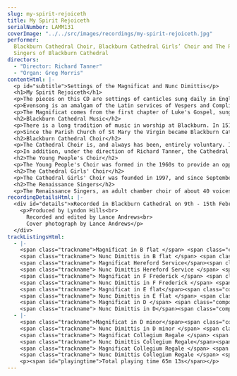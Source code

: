 ```yaml
---
slug: my-spirit-rejoiceth
title: My Spirit Rejoiceth
serialNumber: LAMM131
coverImage: "../../src/images/recordings/my-spirit-rejoiceth.jpg"
performer:
  Blackburn Cathedral Choir, Blackburn Cathedral Girls’ Choir and The Renaissance
  Singers of Blackburn Cathedral
directors:
  - "Director: Richard Tanner"
  - "Organ: Greg Morris"
contentHtml: |-
  <p id="subtitle">Settings of the Magnificat and Nunc Dimittis</p>
  <h1>My Spirit Rejoiceth</h1>
  <p>The pieces on this CD are settings of canticles sung daily in English Cathedrals at the service of Evensong. This tradition dates back to 1549, when the first Booke of Common Prayer and Administration of the Sacramentes was published.</p>
  <p>Evensong is an amalgam of the Latin services of Vespers and Compline. In theory, the Magnificat and Nunc Dimittis may be replaced by two other canticles, the Cantate Domino and Deus misereatur, though in practice the former are almost invariably used.This results in a service in which the canticles wonderfully complement the readings of scripture at the service.</p>
  <p>The Magnificat comes from the first chapter of Luke's Gospel, sung by Mary on her visit to Elizabeth after she had heard that she was to be the mother of Jesus. It celebrates God's work in history, and comes in response to the lesson from the Old Testament, the scriptures of the ancient Israelites. In contrast, the Nunc Dimittis looks forward to Jesus as 'a light to lighten the Gentiles' and 'the glory of thy people Israel'. Sung in response to the New Testament lesson, the text comes from Luke Chapter 2, and was sung by Simeon at the occasion of the presentation of Jesus at the temple.</p>
  <h2>Blackburn Cathedral Music</h2>
  <p>There is a long tradition of music in worship at Blackburn. In 1514 Thomas Stanley, second Earl of Derby, founded a school, and its twelve boys formed part of the choir to sing Masses and Sunday services in the Parish Church. It is clear that the music was held in great esteem then, and a long succession of distinguished musicians have maintained and enhanced the high standard of choral singing. Famous organists of Blackburn include Henry Smart, Henry Coleman and Charles Hylton Stewart. Samuel Sebastian Wesley was almost appointed organist aged 17, however the Vicar of Blackburn rejected him on the grounds that he was too young and inexperienced to rid the gentlemen of the choir of their bad habits!</p>
  <p>Since the Parish Church of St Mary the Virgin became Blackburn Cathedral in 1926, Lancashire's only Anglican Cathedral, the choir has grown in stature. The discipline and vast experience of Thomas Duerden (1939-64) laid the foundations of a Cathedral choral establishment. John Bertalot (1964-1983) brought to it his unique blend of excitement and inspiration. David Cooper (1983-1994) created a choral sound, which was characterised by its blend and attention to detail. From 1994 until Easter 1998 Gordon Stewart was Director of Music. Gordon was himself a pupil of John Bertalot and is well-known as both choir trainer and concert organist. At the start of June 1998, Richard Tanner became Cathedral Organist and Director of Music.</p>
  <h2>Blackburn Cathedral Choir</h2>
  <p>The Cathedral Choir is, and always has been, entirely voluntary. It sings a large repertoire to a very high standard. The choir sings at the Cathedral Eucharist and Choral Evensong on Sundays as well as on major feast days and for specified Diocesan Services. The trebles sing Evensong on Wednesdays.</p>
  <p>In addition, under the direction of Richard Tanner, the Cathedral Choir has made broadcasts on both Radio and television. They have taken part in many special services and events. These include: the Festival of the Sons of the Clergy at St Paul's Cathedral (1999); a special service in the Cathedral, in the presence of HRH The Princess Royal, in June 1999 to celebrate the rebuilding of the Cathedral's Lantern Tower; and the Memorial Service for Jack Walker (Chairman of Blackburn Rovers Football Club). They have sung with the Royal Liverpool Philharmonic Orchestra, The Northern Chamber Orchestra and Manchester Camerata. LAMMAS records have released a number of recordings and the choir has undertaken highly successful tours to Germany and USA.</p>
  <h2>The Young People's Choir</h2>
  <p>The Young People's Choir was formed in the 1960s to provide an opportunity for boys to continue singing at the Cathedral after their voices had changed. In the 1970s a soprano line was added to the choir. There are about 20 singers, between the ages of 14 and 21 in the YPC. They sing Matins on Sundays each week and take part in a variety of special services and concerts, both at the Cathedral and around the Diocese, and are directed by the Assistant Director of Music. In 2002 the YPC undertook their first foreign tour, to Rome, as well as a live broadcast of Choral Matins on BBC Radio 4.</p>
  <h2>The Cathedral Girls' Choir</h2>
  <p>The Cathedral Girls' Choir was founded in 1997, and since September 1998 has greatly expanded in number and its musical output and repertoire has grown considerably. They have appeared on BBC TV's Songs of Praise. In April 2001 they went on their first foreign tour, to Germany and on May 7th 2001 they gave their first Radio broadcast on BBC Radio 4's Daily Service.</p>
  <h2>The Renaissance Singers</h2>
  <p>The Renaissance Singers, an adult chamber choir of about 40 voices, gives concerts and occasionally sings services in the Cathedral, around the Diocese and further afield. It was formed in the 1960's by John Bertalot and each successive Cathedral Organist has directed the choir.</p>
recordingDetailsHtml: |-
  <div id="details">xRecorded in Blackburn Cathedral on 9th - 15th February 2001 by kind permission of the Dean and Chapter.
    <p>Produced by Lyndon Hills<br>
      Recorded and edited by Lance Andrews<br>
      Cover photograph by Lance Andrews</p>
  </div>
trackListingsHtml:
  - |-
    <span class="trackname">Magnificat in B flat </span> <span class="composer">Henry Smart</span><br>
    <span class="trackname"> Nunc Dimittis in B flat </span> <span class="composer">Henry Smart</span><br>
    <span class="trackname"> Magnificat Hereford Service</span><span class="composer"> Richard Lloyd</span><br>
    <span class="trackname"> Nunc Dimittis Hereford Service </span> <span class="composer">Richard Lloyd</span><br>
    <span class="trackname"> Magnificat in F Frederick </span> <span class="composer">John Read</span><br>
    <span class="trackname"> Nunc Dimittis in F Frederick </span> <span class="composer">John Read</span><br>
    <span class="trackname"> Magnificat in E flat</span><span class="composer"> Sydney Watson</span><br>
    <span class="trackname"> Nunc Dimittis in E flat </span> <span class="composer">Sydney Watson</span><br>
    <span class="trackname"> Magnificat in D </span> <span class="composer">Herbert Brewer</span><br>
    <span class="trackname"> Nunc Dimittis in D</span><span class="composer"> Herbert Brewer</span>
  - |-
    <span class="trackname">Magnificat in D minor</span><span class="composer"> Robert Ashfield</span><br>
    <span class="trackname"> Nunc Dimittis in D minor </span> <span class="composer">Robert Ashfield</span><br>
    <span class="trackname"> Magnificat Collegium Regale </span> <span class="composer">John Tavener</span><br>
    <span class="trackname"> Nunc Dimittis Collegium Regale</span><span class="composer"> John Tavener</span><br>
    <span class="trackname"> Magnificat Collegium Regale </span> <span class="composer">Herbert Howells</span><br>
    <span class="trackname"> Nunc Dimittis Collegium Regale </span> <span class="composer">Herbert Howells </span>
    <p><span id="playingtime">Total playing time 65m 13s</span></p>
---
```

